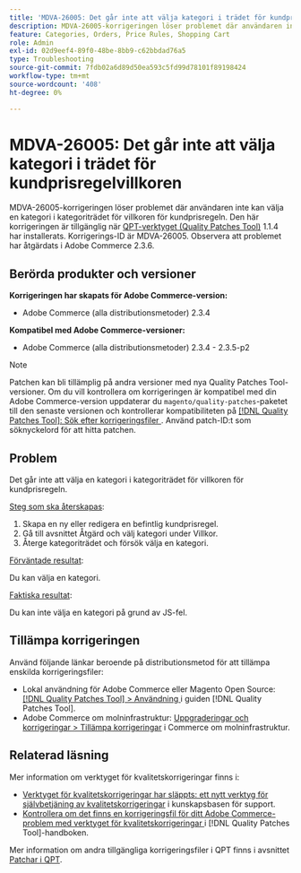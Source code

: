 ```yaml
---
title: 'MDVA-26005: Det går inte att välja kategori i trädet för kundprisregelvillkoren'
description: MDVA-26005-korrigeringen löser problemet där användaren inte kan välja en kategori i kategoriträdet för villkoren för kundprisregeln. Den här korrigeringen är tillgänglig när [QPT-verktyget (Quality Patches Tool)](https://experienceleague.adobe.com/en/docs/commerce-operations/tools/quality-patches-tool/quality-patches-tool-to-self-serve-quality-patches) 1.1.4 är installerat. Korrigerings-ID är MDVA-26005. Observera att problemet har åtgärdats i Adobe Commerce 2.3.6.
feature: Categories, Orders, Price Rules, Shopping Cart
role: Admin
exl-id: 02d9eef4-89f0-48be-8bb9-c62bbdad76a5
type: Troubleshooting
source-git-commit: 7fdb02a6d89d50ea593c5fd99d78101f89198424
workflow-type: tm+mt
source-wordcount: '408'
ht-degree: 0%

---
```


# MDVA-26005: Det går inte att välja kategori i trädet för kundprisregelvillkoren

MDVA-26005-korrigeringen löser problemet där användaren inte kan välja en kategori i kategoriträdet för villkoren för kundprisregeln. Den här korrigeringen är tillgänglig när [QPT-verktyget (Quality Patches Tool)](https://experienceleague.adobe.com/en/docs/commerce-operations/tools/quality-patches-tool/quality-patches-tool-to-self-serve-quality-patches) 1.1.4 har installerats. Korrigerings-ID är MDVA-26005. Observera att problemet har åtgärdats i Adobe Commerce 2.3.6.

## Berörda produkter och versioner

**Korrigeringen har skapats för Adobe Commerce-version:**

* Adobe Commerce (alla distributionsmetoder) 2.3.4

**Kompatibel med Adobe Commerce-versioner:**

* Adobe Commerce (alla distributionsmetoder) 2.3.4 - 2.3.5-p2

>[!NOTE]
>
>Patchen kan bli tillämplig på andra versioner med nya Quality Patches Tool-versioner. Om du vill kontrollera om korrigeringen är kompatibel med din Adobe Commerce-version uppdaterar du `magento/quality-patches`-paketet till den senaste versionen och kontrollerar kompatibiliteten på [[!DNL Quality Patches Tool]: Sök efter korrigeringsfiler ](https://experienceleague.adobe.com/en/docs/commerce-operations/tools/quality-patches-tool/quality-patches-tool-to-self-serve-quality-patches). Använd patch-ID:t som söknyckelord för att hitta patchen.

## Problem

Det går inte att välja en kategori i kategoriträdet för villkoren för kundprisregeln.

<u>Steg som ska återskapas</u>:

1. Skapa en ny eller redigera en befintlig kundprisregel.
1. Gå till avsnittet Åtgärd och välj kategori under Villkor.
1. Återge kategoriträdet och försök välja en kategori.

<u>Förväntade resultat</u>:

Du kan välja en kategori.

<u>Faktiska resultat</u>:

Du kan inte välja en kategori på grund av JS-fel.

## Tillämpa korrigeringen

Använd följande länkar beroende på distributionsmetod för att tillämpa enskilda korrigeringsfiler:

* Lokal användning för Adobe Commerce eller Magento Open Source: [[!DNL Quality Patches Tool] > Användning ](/help/tools/quality-patches-tool/usage.md) i guiden [!DNL Quality Patches Tool].
* Adobe Commerce om molninfrastruktur: [Uppgraderingar och korrigeringar > Tillämpa korrigeringar](https://experienceleague.adobe.com/docs/commerce-cloud-service/user-guide/develop/upgrade/apply-patches.html) i Commerce om molninfrastruktur.

## Relaterad läsning

Mer information om verktyget för kvalitetskorrigeringar finns i:

* [Verktyget för kvalitetskorrigeringar har släppts: ett nytt verktyg för självbetjäning av kvalitetskorrigeringar](https://experienceleague.adobe.com/en/docs/commerce-operations/tools/quality-patches-tool/quality-patches-tool-to-self-serve-quality-patches) i kunskapsbasen för support.
* [Kontrollera om det finns en korrigeringsfil för ditt Adobe Commerce-problem med verktyget för kvalitetskorrigeringar ](/help/tools/quality-patches-tool/patches-available-in-qpt/check-patch-for-magento-issue-with-magento-quality-patches.md) i [!DNL Quality Patches Tool]-handboken.

Mer information om andra tillgängliga korrigeringsfiler i QPT finns i avsnittet [Patchar i QPT](https://support.magento.com/hc/en-us/sections/360010506631-Patches-available-in-MQP-tool-).
